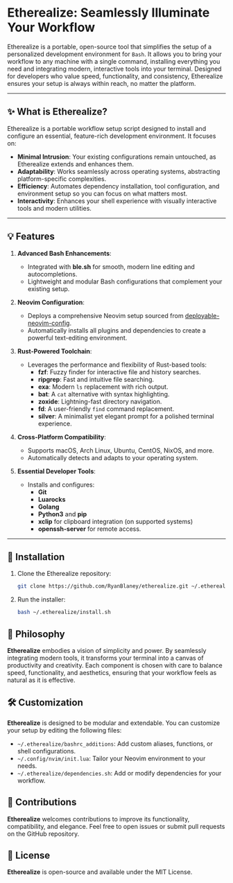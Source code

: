 # **Etherealize: Seamlessly Illuminate Your Workflow**

Etherealize is a portable, open-source tool that simplifies the setup of a personalized development environment for `Bash`. It allows you to bring your workflow to any machine with a single command, installing everything you need and integrating modern, interactive tools into your terminal. Designed for developers who value speed, functionality, and consistency, Etherealize ensures your setup is always within reach, no matter the platform.

---

## **✨ What is Etherealize?**

Etherealize is a portable workflow setup script designed to install and configure an essential, feature-rich development environment. It focuses on:

- **Minimal Intrusion**: Your existing configurations remain untouched, as Etherealize extends and enhances them.
- **Adaptability**: Works seamlessly across operating systems, abstracting platform-specific complexities.
- **Efficiency**: Automates dependency installation, tool configuration, and environment setup so you can focus on what matters most.
- **Interactivity**: Enhances your shell experience with visually interactive tools and modern utilities.

---

## **💡 Features**

1. **Advanced Bash Enhancements**:
   - Integrated with **ble.sh** for smooth, modern line editing and autocompletions.
   - Lightweight and modular Bash configurations that complement your existing setup.

2. **Neovim Configuration**:
   - Deploys a comprehensive Neovim setup sourced from [deployable-neovim-config](https://github.com/RyanBlaney/deployable-neovim-config).
   - Automatically installs all plugins and dependencies to create a powerful text-editing environment.

3. **Rust-Powered Toolchain**:
   - Leverages the performance and flexibility of Rust-based tools:
     - **fzf**: Fuzzy finder for interactive file and history searches.
     - **ripgrep**: Fast and intuitive file searching.
     - **exa**: Modern `ls` replacement with rich output.
     - **bat**: A `cat` alternative with syntax highlighting.
     - **zoxide**: Lightning-fast directory navigation.
     - **fd**: A user-friendly `find` command replacement.
     - **silver**: A minimalist yet elegant prompt for a polished terminal experience.

4. **Cross-Platform Compatibility**:
   - Supports macOS, Arch Linux, Ubuntu, CentOS, NixOS, and more.
   - Automatically detects and adapts to your operating system.

5. **Essential Developer Tools**:
   - Installs and configures:
     - **Git**
     - **Luarocks**
     - **Golang**
     - **Python3** and **pip**
     - **xclip** for clipboard integration (on supported systems)
     - **openssh-server** for remote access.

---

## **🚀 Installation**

1. Clone the Etherealize repository:
   ```bash
   git clone https://github.com/RyanBlaney/etherealize.git ~/.etherealize
   ```

2. Run the installer:
    ```bash
    bash ~/.etherealize/install.sh
    ```

## **📜 Philosophy**

**Etherealize** embodies a vision of simplicity and power. By seamlessly integrating modern tools, it transforms your terminal into a canvas of productivity and creativity. Each component is chosen with care to balance speed, functionality, and aesthetics, ensuring that your workflow feels as natural as it is effective.

## **🛠️ Customization**

**Etherealize** is designed to be modular and extendable. You can customize your setup by editing the following files:

- `~/.etherealize/bashrc_additions`: Add custom aliases, functions, or shell configurations.
- `~/.config/nvim/init.lua`: Tailor your Neovim environment to your needs.
- `~/.etherealize/dependencies.sh`: Add or modify dependencies for your workflow.

## **💎 Contributions**

**Etherealize** welcomes contributions to improve its functionality, compatibility, and elegance. Feel free to open issues or submit pull requests on the GitHub repository.

## **📘 License**

**Etherealize** is open-source and available under the MIT License.


